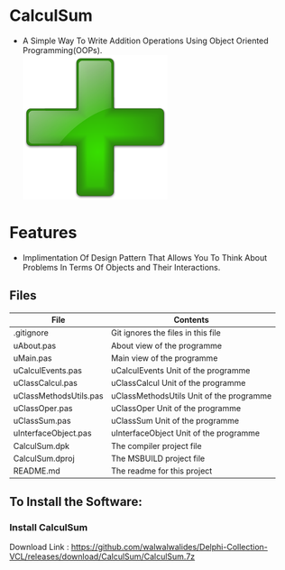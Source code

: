 # CalculSum
- A Simple Way To Write Addition Operations Using Object Oriented Programming(OOPs).                                                              
![](CalculSum.png) 



# Features  
- Implimentation Of Design Pattern That Allows You To Think About Problems In Terms Of Objects and Their Interactions.






## Files

| File | Contents | 
| --- | --- |
| .gitignore | Git ignores the files in this file |
| uAbout.pas | About view of the programme |
| uMain.pas | Main view of the programme |
| uCalculEvents.pas| uCalculEvents Unit of the programme |
| uClassCalcul.pas| uClassCalcul Unit of the programme |
| uClassMethodsUtils.pas|uClassMethodsUtils Unit of the programme |
| uClassOper.pas| uClassOper Unit of the programme |
| uClassSum.pas| uClassSum Unit of the programme |
| uInterfaceObject.pas| uInterfaceObject Unit of the programme |
| CalculSum.dpk | The compiler project file |
| CalculSum.dproj | The MSBUILD project file |
| README.md | The readme for this project |


## To Install the Software:

### Install CalculSum 
Download Link : https://github.com/walwalwalides/Delphi-Collection-VCL/releases/download/CalculSum/CalculSum.7z
